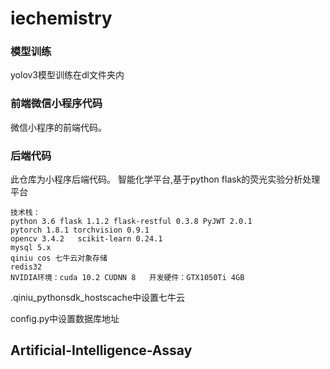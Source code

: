 # iechemistry

### 模型训练

yolov3模型训练在dl文件夹内

### 前端微信小程序代码

微信小程序的前端代码。



### 后端代码

此仓库为小程序后端代码。
智能化学平台,基于python flask的荧光实验分析处理平台

```
技术栈：
python 3.6 flask 1.1.2 flask-restful 0.3.8 PyJWT 2.0.1
pytorch 1.8.1 torchvision 0.9.1
opencv 3.4.2   scikit-learn 0.24.1
mysql 5.x
qiniu cos 七牛云对象存储
redis32
NVIDIA环境：cuda 10.2 CUDNN 8   开发硬件：GTX1050Ti 4GB
```

.qiniu_pythonsdk_hostscache中设置七牛云

config.py中设置数据库地址

## Artificial-Intelligence-Assay
